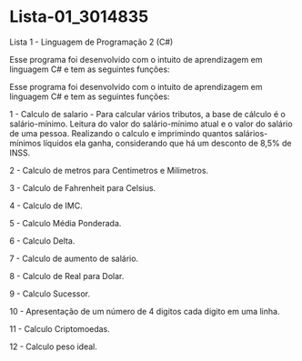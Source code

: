 # Lista-01_3014835
Lista 1 -  Linguagem de Programação 2 (C#)


Esse programa foi desenvolvido com o intuito de aprendizagem em linguagem C# e tem as seguintes funções:

Esse programa foi desenvolvido com o intuito de aprendizagem em linguagem C# e tem as seguintes funções:

1 - Calculo de salario - Para calcular vários tributos, a base de cálculo é o salário-mínimo. Leitura do valor do salário-mínimo atual e o valor do salário de uma pessoa. Realizando o calculo e imprimindo quantos salários-mínimos líquidos ela ganha, considerando que há um desconto de 8,5% de INSS. 

2 - Calculo de metros para Centimetros e Milimetros.

3 - Calculo de Fahrenheit para Celsius.

4 - Calculo de IMC.

5 - Calculo Média Ponderada.

6 - Calculo Delta.

7 - Calculo de aumento de salário.

8 - Calculo de Real para Dolar.

9 - Calculo Sucessor.

10 - Apresentação de um número de 4 digitos cada digito em uma linha.

11 - Calculo Criptomoedas.

12 - Calculo peso ideal.
